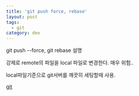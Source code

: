 ```yaml
---
title: 'git push force, rebase'
layout: post
tags:
  - git
category: dev
---
```

 git push --force, git rebase 설명

 강제로 remote의 파일을 local 파일로 변경한다.
 매우 위험..

 local파일기준으로 git서버를 깨끗히 세팅할때 사용.

 [git](https://git-scm.com/book/ko/v1/Git-%EB%B8%8C%EB%9E%9C%EC%B9%98-Rebase%ED%95%98%EA%B8%B0 "git")
